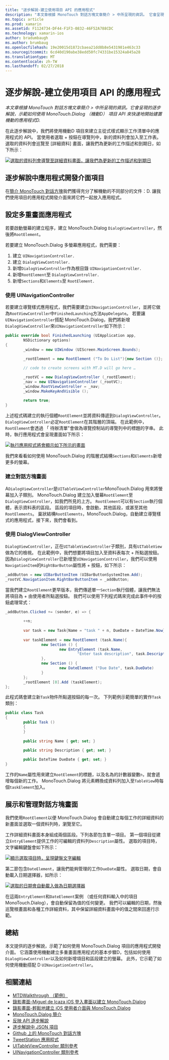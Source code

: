```yaml
---
title: "逐步解說-建立使用項目 API 的應用程式"
description: "本文章根據 MonoTouch 對話方塊文章簡介 > 中所呈現的資訊。 它會呈現的逐步解說，示範如何使用 MonoTouch.Dialog （機動D） 項目 API 來快速地開始建置機動的應用程式D."
ms.topic: article
ms.prod: xamarin
ms.assetid: F1124734-DF44-F1F3-0832-46F52A788CDC
ms.technology: xamarin-ios
author: bradumbaugh
ms.author: brumbaug
ms.openlocfilehash: 19e20015d1872cbaea21dd8b8e5431981e463c33
ms.sourcegitcommit: 6cd40d190abe38edd50fc74331be15324a845a28
ms.translationtype: MT
ms.contentlocale: zh-TW
ms.lasthandoff: 02/27/2018
---
```

# <a name="walkthrough---creating-an-application-using-the-elements-api"></a>逐步解說-建立使用項目 API 的應用程式

_本文章根據 MonoTouch 對話方塊文章簡介 > 中所呈現的資訊。它會呈現的逐步解說，示範如何使用 MonoTouch.Dialog （機動D） 項目 API 來快速地開始建置機動的應用程式D._

在此逐步解說中，我們將使用機動D 項目來建立主從式樣式顯示工作清單中的應用程式的 API。 當使用者選取<span class="ui"> + </span>按鈕在導覽列中，新的資料列會加入至工作表。 選取的資料列會巡覽至 [詳細資料] 畫面，讓我們為更新的工作描述和到期日，如下所示：

 [ ![](elements-api-walkthrough-images/01-task-list-app.png "選取的資料列會導覽至詳細資料畫面，讓我們為更新的工作描述和到期日")](elements-api-walkthrough-images/01-task-list-app.png)

 <a name="Elements_API_Walkthrough" />


## <a name="elements-api-walkthrough"></a>逐步解說中應用程式開發介面項目

在[簡介 MonoTouch 對話方塊](~/ios/user-interface/monotouch.dialog/index.md)我們獲得充分了解機動的不同部分的文件：D. 讓我們使用項目的應用程式開發介面來將它們一起放入應用程式。

 <a name="Setting_up_the_Multi-Screen_Application" />


## <a name="setting-up-the-multi-screen-application"></a>設定多重畫面應用程式

若要啟動螢幕的建立程序，建立 MonoTouch.Dialog `DialogViewController`，然後將`RootElement`。

若要建立 MonoTouch.Dialog 多螢幕應用程式，我們需要：

1.  建立  `UINavigationController.`
1.  建立  `DialogViewController.`
1.  新增`DialogViewController`作為根目錄  `UINavigationController.` 
1.  新增`RootElement`至  `DialogViewController.`
1.  新增`Sections`和`Elements`至  `RootElement.` 


 <a name="Using_A_UINavigationController" />


### <a name="using-a-uinavigationcontroller"></a>使用 UINavigationController

若要建立導覽樣式應用程式，我們需要建立`UINavigationController`，並將它做為`RootViewController`中`FinishedLaunching`方法`AppDelegate`。 若要讓`UINavigationController`搭配 MonoTouch.Dialog，我們將新增`DialogViewController`來`UINavigationController`如下所示：

```csharp
public override bool FinishedLaunching (UIApplication app, 
        NSDictionary options)
{
        _window = new UIWindow (UIScreen.MainScreen.Bounds);
            
        _rootElement = new RootElement ("To Do List"){new Section ()};

        // code to create screens with MT.D will go here …

        _rootVC = new DialogViewController (_rootElement);
        _nav = new UINavigationController (_rootVC);
        _window.RootViewController = _nav;
        _window.MakeKeyAndVisible ();
            
        return true;
}
```

上述程式碼建立的執行個體`RootElement`並將資料傳遞到`DialogViewController`。 `DialogViewController`必定`RootElement`在其階層的頂端。 在此範例中，`RootElement`會透過 「 待辦清單"會做為導覽控制站的導覽列中的標題的字串。 此時，執行應用程式會呈現畫面如下所示：

 [ ![](elements-api-walkthrough-images/02-to-do-list-screen-.png "執行應用程式將會顯示如下所示的畫面")](elements-api-walkthrough-images/02-to-do-list-screen-.png)

我們來看看如何使用 MonoTouch.Dialog 的階層式結構`Sections`和`Elements`新增更多的螢幕。

 <a name="Creating_the_Dialog_Screens" />


### <a name="creating-the-dialog-screens"></a>建立對話方塊畫面

A`DialogViewController`是`UITableViewController`MonoTouch.Dialog 用來將螢幕加入子類別。 MonoTouch.Dialog 建立加入螢幕`RootElement`至`DialogViewController`，如我們所見的上方。 `RootElement`可以有`Section`執行個體，表示資料表的區段。
區段的項目時，會啟動，其他區段，或甚至其他`RootElements`。 巢狀結構`RootElements`，MonoTouch.Dialog，自動建立導覽樣式的應用程式，接下來，我們會看到。

 <a name="Using_DialogViewController" />


### <a name="using-dialogviewcontroller"></a>使用 DialogViewController

`DialogViewController`，正在`UITableViewController`子類別，具有`UITableView`做為它的檢視。 在此範例中，我們想要將項目加入至資料表每次<span class="ui"> + </span>所點選按鈕。 因為`DialogViewController`已新增至`UINavigationController`，我們可以使用`NavigationItem`的`RightBarButton`屬性將<span class="ui"> + </span>按鈕，如下所示：

```csharp
_addButton = new UIBarButtonItem (UIBarButtonSystemItem.Add);
_rootVC.NavigationItem.RightBarButtonItem = _addButton;
```

當我們建立`RootElement`更早版本，我們傳遞單一`Section`執行個體，讓我們無法將項目為<span class="ui"> + </span>由使用者所點選按鈕。 我們可以使用下列程式碼來完成此事件中的按鈕處理常式：

```csharp
_addButton.Clicked += (sender, e) => {
                
        ++n;
                
        var task = new Task{Name = "task " + n, DueDate = DateTime.Now};
                
        var taskElement = new RootElement (task.Name){
                new Section () {
                        new EntryElement (task.Name, 
                                "Enter task description", task.Description)
                },
                new Section () {
                        new DateElement ("Due Date", task.DueDate)
                }
        };
        _rootElement [0].Add (taskElement);
};
```

此程式碼會建立新`Task`物件所點選按鈕的每一次。 下列範例示範簡單的實作`Task`類別：

```csharp
public class Task
{   
        public Task ()
        {
        }
        
        public string Name { get; set; }
        
        public string Description { get; set; }

        public DateTime DueDate { get; set; }
}
```

 []()

工作的`Name`屬性用來建立`RootElement`的標題，以及名為的計數器變數`n`，就會遞增每個新的工作。 MonoTouch.Dialog 將元素轉換成資料列加入至`TableView`時每個`taskElement`加入。

 <a name="Presenting_and_Managing_Dialog_Screens" />


## <a name="presenting-and-managing-dialog-screens"></a>展示和管理對話方塊畫面

我們使用`RootElement`以便 MonoTouch.Dialog 會自動建立每個工作的詳細資料的新畫面並選取一個資料列時，瀏覽至它。

工作詳細資料畫面本身組成兩個區段。下列各節包含單一項目。 第一個項目從建立`EntryElement`提供工作的可編輯的資料列`Description`屬性。 選取的項目時，文字編輯鍵盤會如下所示：

 [ ![](elements-api-walkthrough-images/03-create-task.png "顯示選取項目時，呈現鍵盤文字編輯")](elements-api-walkthrough-images/03-create-task.png)

第二節包含`DateElement`，讓我們能夠管理的工作`DueDate`屬性。 選取日期，會自動載入日期選擇器，如所示：

 [ ![](elements-api-walkthrough-images/04-date-picker.png "選取的日期會自動載入做為日期選擇器")](elements-api-walkthrough-images/04-date-picker.png)

在這兩`EntryElement`和`DateElement`案例 （或任何資料輸入中的項目 MonoTouch.Dialog），會自動保留為值的任何變更。 我們可以編輯的日期，然後巡覽根畫面和各種工作詳細資料，其中保留詳細資料畫面中的值之間來回進行示範。

 <a name="Summary" />


## <a name="summary"></a>總結

本文提供的逐步解說，示範了如何使用 MonoTouch.Dialog 項目的應用程式開發介面。 它涵蓋使用機動建立多重畫面應用程式的基本步驟D，包括如何使用`DialogViewController`以及如何新增項目和區段建立的螢幕。 此外，它示範了如何使用機動搭配 D `UINavigationController`。


## <a name="related-links"></a>相關連結

- [MTDWalkthrough （範例）](https://developer.xamarin.com/samples/MTDWalkthrough/)
- [錄影畫面-Miguel de Icaza iOS 登入畫面以建立 MonoTouch.Dialog](http://youtu.be/3butqB1EG0c)
- [錄影畫面-輕鬆地建立 iOS 使用者介面與 MonoTouch.Dialog](http://youtu.be/j7OC5r8ZkYg)
- [MonoTouch.Dialog 簡介](~/ios/user-interface/monotouch.dialog/index.md)
- [反映 API 逐步解說](~/ios/user-interface/monotouch.dialog/reflection-api-walkthrough.md)
- [逐步解說中 JSON 項目](~/ios/user-interface/monotouch.dialog/json-element-walkthrough.md)
- [Github 上的 MonoTouch 對話方塊](https://github.com/migueldeicaza/MonoTouch.Dialog)
- [TweetStation 應用程式](https://github.com/migueldeicaza/TweetStation)
- [UITableViewController 類別參考](http://developer.apple.com/library/ios/#DOCUMENTATION/UIKit/Reference/UITableViewController_Class/Reference/Reference.html)
- [UINavigationController 類別參考](http://developer.apple.com/library/ios/#documentation/UIKit/Reference/UINavigationController_Class/Reference/Reference.html)
